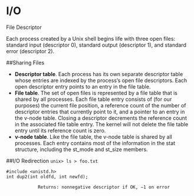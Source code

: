 # I/O

File Descriptor

Each process created by a Unix shell begins life with three open files: standard input (descriptor 0), standard output (descriptor 1), and standard error (descriptor 2). 

##Sharing Files
* **Descriptor table**. Each process has its own separate descriptor table whose entries are indexed by the process’s open file descriptors. Each open descriptor entry points to an entry in the file table.
* **File table**. The set of open files is represented by a file table that is shared by all processes. Each file table entry consists of (for our purposes) the current file position, a reference count of the number of descriptor entries that currently point to it, and a pointer to an entry in the v-node table. Closing a descriptor decrements the reference count in the associated file table entry. The kernel will not delete the file table entry until its reference count is zero.
* **v-node table**. Like the file table, the v-node table is shared by all processes. Each entry contains most of the information in the stat structure, including the st_mode and st_size members.

##I/O Redirection
<code>unix> ls > foo.txt</code>

    #include <unistd.h>
    int dup2(int oldfd, int newfd);

                Returns: nonnegative descriptor if OK, −1 on error


